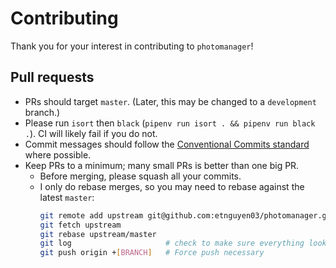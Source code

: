 # Contributing

Thank you for your interest in contributing to `photomanager`!

## Pull requests

* PRs should target `master`. (Later, this may be changed to a `development` branch.)
* Please run `isort` then `black` (`pipenv run isort . && pipenv run black .`).
  CI will likely fail if you do not.
* Commit messages should follow the [Conventional Commits standard](https://conventionalcommits.org/) where possible.
* Keep PRs to a minimum; many small PRs is better than one big PR.
  * Before merging, please squash all your commits.
  * I only do rebase merges, so you may need to rebase against the latest `master`:
    ```bash
    git remote add upstream git@github.com:etnguyen03/photomanager.git
    git fetch upstream
    git rebase upstream/master
    git log                     # check to make sure everything looks fine
    git push origin +[BRANCH]   # Force push necessary
    ```
  
